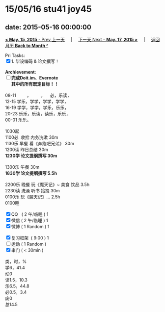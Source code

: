 # 15/05/16 stu41 joy45

date: 2015-05-16 00:00:00
---
[**< May. 15, 2015** - Prev 上一天](/lifelogs/2015/05/d15.md) &nbsp; &nbsp; | &nbsp; &nbsp; [下一天 Next - **May. 17, 2015 >**](/lifelogs/2015/05/d17.md) &nbsp; &nbsp; |  &nbsp; &nbsp; [返回月历 **Back to Month ^**](/lifelogs/2015/05/index.md)
<br/><div>Pri Tasks:<br/><input type="checkbox" checked="true" />1. 毕设编码 & 论文撰写！</div><div><br/></div><div><b>Archievement:</b></div><div><b><input type="checkbox" />完成Doit.im、</b><b>Evernote</b></div><div><b>      其中的</b><b>所有</b><b>既定目标！！</b></div><div><div><br/></div>08-11         ，        ，    必，乐读，<br/>12-15 学乐，学学，学学，学学，<br/>16-19 学学，学学，学乐，乐乐，<br/>20-23 乐乐，乐读，读乐，乐乐，</div><div>00-01 乐乐。<div><br/></div>1030起<br/>1100必  收拾 内务洗漱 30m</div><div>1130乐 早餐 看《奔跑吧兄弟》 30m</div><div>1200读 昨日总结 30m</div><div><b>1230学 论文提纲撰写 30m</b><div><br/></div>1300乐 午餐 30m</div><div><b>1830学 </b><b>论文</b><b>提纲</b><b>撰写</b><b> 5.5h</b></div><div><div><br/></div>2200乐 晚餐 玩《魔天记》~ 美食 饮品 3.5h<br/>2230读 洗澡 听书 拾掇 30m</div><div>0100乐 玩《魔天记》… 2.5h</div><div>0100睡</div><div><br/></div><div><input type="checkbox" checked="true" />QQ   ( 2 午/临睡 ) 1<br/><input type="checkbox" checked="true" />微信 ( 2 午/临睡 ) 1</div><div><input type="checkbox" checked="true" />微博 ( 1 Random ) 1</div><div><br/></div><div><input type="checkbox" checked="true" />复习框架  ( 9:00 ) 1<br/></div><div><input type="checkbox" />运动 ( 1 Random ) </div><div><input type="checkbox" checked="true" />串门 ( < 30min ) </div><div><div><br/></div>类，时，%<br/>学6，41.4<br/>动0<br/>读1.5，10.3<br/>乐6.5，44.8<br/>必0.5，3.4<br/>废0<br/>总14.5</div>
